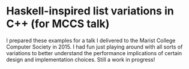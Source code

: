 # Haskell-inspired list variations in C++ (for MCCS talk)

I prepared these examples for a talk I delivered to the Marist College
Computer Society in 2015. I had fun just playing around with all sorts
of variations to better understand the performance implications of
certain design and implementation choices. Still a work in progress!

